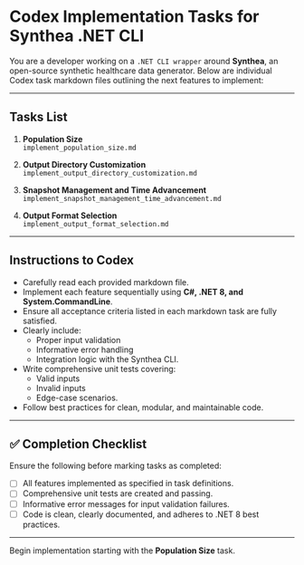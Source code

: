 # Codex Implementation Tasks for Synthea .NET CLI

You are a developer working on a `.NET CLI wrapper` around **Synthea**, an open-source synthetic healthcare data generator. Below are individual Codex task markdown files outlining the next features to implement:

---

## Tasks List

1. **Population Size**  
   `implement_population_size.md`

2. **Output Directory Customization**  
   `implement_output_directory_customization.md`

3. **Snapshot Management and Time Advancement**  
   `implement_snapshot_management_time_advancement.md`

4. **Output Format Selection**  
   `implement_output_format_selection.md`

---

## Instructions to Codex

- Carefully read each provided markdown file.
- Implement each feature sequentially using **C#, .NET 8, and System.CommandLine**.
- Ensure all acceptance criteria listed in each markdown task are fully satisfied.
- Clearly include:
  - Proper input validation
  - Informative error handling
  - Integration logic with the Synthea CLI.
- Write comprehensive unit tests covering:
  - Valid inputs
  - Invalid inputs
  - Edge-case scenarios.
- Follow best practices for clean, modular, and maintainable code.

---

## ✅ Completion Checklist

Ensure the following before marking tasks as completed:

- [ ] All features implemented as specified in task definitions.
- [ ] Comprehensive unit tests are created and passing.
- [ ] Informative error messages for input validation failures.
- [ ] Code is clean, clearly documented, and adheres to .NET 8 best practices.

---

Begin implementation starting with the **Population Size** task.
